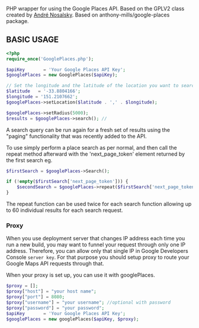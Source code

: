 PHP wrapper for using the Google Places API.
Based on the GPLV2 class created by [André Nosalsky](http://andrenosalsky.com/blog/2011/google-places-api-php-class/).
Based on anthony-mills/google-places package.
## BASIC USAGE ##

```php
<?php
require_once('GooglePlaces.php');

$apiKey       = 'Your Google Places API Key';
$googlePlaces = new GooglePlaces($apiKey);

// Set the longitude and the latitude of the location you want to search near for places
$latitude   = '-33.8804166';
$longitude = '151.2107662';
$googlePlaces->setLocation($latitude . ',' . $longitude);

$googlePlaces->setRadius(5000);
$results = $googlePlaces->search(); //
```

A search query can be run again for a fresh set of results using the "paging" functionality that was recently added to the API.

To use simply perform a place search as per normal, and then call the repeat method afterward with the 'next_page_token' element returned by the first search eg. 

```php
$firstSearch = $googlePlaces->Search();

if (!empty($firstSearch['next_page_token'])) {
	$secondSearch = $googlePlaces->repeat($firstSearch['next_page_token']);
}
```
The repeat function can be used twice for each search function allowing up to 60 individual results for each search request. 

### Proxy ###
When you use deployment server that changes IP address each time you run a new build, you may want to funnel your request through only one IP address. Therefore, you can allow only that single IP in Google Developers Console `server key`. For that purpose you should setup proxy to route your Google Maps API requests through that.

When your proxy is set up, you can use it with googlePlaces.

```php
$proxy = [];
$proxy["host"] = "your host name";
$proxy["port"] = 8080;
$proxy["username"] = "your username"; //optional with password
$proxy["password"] = "your password";
$apiKey       = 'Your Google Places API Key';
$googlePlaces = new googlePlaces($apiKey, $proxy);

```
